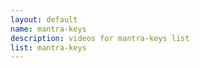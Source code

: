 ```yaml
--- 
layout: default
name: mantra-keys
description: videos for mantra-keys list
list: mantra-keys
---
```


<div class="player">
<div id="player"><!-- "https://www.youtube.com/watch?v={{site.data.lists[page.list][0]}}" --></div>
</div>

